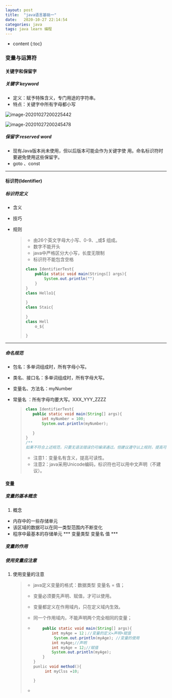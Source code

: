 ```yaml
---
layout: post
title:  "java语言基础一"
date:   2020-10-27 22:14:54
categories: java
tags: java learn 编程
---
```



* content
{:toc}
### 变量与运算符

#### 关键字和保留字

##### 关键字 keyword

+ 定义：赋予特殊含义，专门用途的字符串。
+ 特点：关键字中所有字母都小写

![image-20201027200225442](https://gitee.com/tai-xiaopeng/image/raw/master//image/java/image-20201027200225442.png)

![image-20201027200245478](https://gitee.com/tai-xiaopeng/image/raw/master//image/java/image-20201027200245478.png)

##### 保留字 reserved word

+ 现有Java版本尚未使用，但以后版本可能会作为关键字使
  用。命名标识符时要避免使用这些保留字。
+ goto 、const

-----

####  标识符(Identifier)

##### 标识符定义

+ 含义

+ 技巧

+ 规则

  > + 由26个英文字母大小写、0-9、_或$ 组成。
  > + 数字不能开头
  > + java中严格区分大小写，长度无限制
  > + 标识符不能包含空格
  >
  > ```java
  > class IdentifierTest{
  >     public static void main(Strings[] args){
  >         System.out.println("")
  >     }
  > }
  > class Hello1{
  >     
  > }
  > class Staic{
  >     
  > }
  > class Hell
  >     o_${
  >     
  > }
  > ```

----

##### 命名规范

+ 包名：多单词组成时，所有字母小写。

+ 类名、接口名：多单词组成时，所有字母大写。

+ 变量名、方法名：myNumber

+ 常量名 ：所有字母均要大写。XXX_YYY_ZZZZ

   >
   >
   >```java
   >class IdentifierTest{
   >    public static void main(String[] args){
   >        int myNumber = 100;
   >        System.out.println(myNumber);
   >        
   >    }   
   >}
   >/**
   >如果不符合上述规范，只要无语法错误仍可编译通过。但建议遵守以上规则，提高可读性。
   >
   >```
   >
   >+ 注意1：变量名有含义，提高可读性。
   >+ 注意2：java采用Unicode编码，标识符也可以用中文声明（不建议）。


#### 变量

##### 变量的基本概念

1. 概念

+ 内存中的一些存储单元
+ 该区域的数据可以在同一类型范围内不断变化
+ 程序中最基本的存储单元 *** 变量类型 变量名 值 ***

##### 变量的作用

##### 使用变量应注意

1. 使用变量的注意

   > + java定义变量的格式：数据类型 变量名 = 值；
   >
   > + 变量必须要先声明、赋值，才可以使用。
   >
   > + 变量都定义在作用域内，只在定义域内生效。
   >
   > + 同一个作用域内，不能声明两个完全相同的变量；
   >
   > + ~~~java
   >       public static void main(String[] args){
   >           int myAge = 12；//变量的定义=声明+赋值
   >            System.out.println(myAge); //变量的使用
   >           int myAge;//声明
   >           int myAge = 12;//赋值
   >           System.out.println(myAge);
   >       }
   >   }
   >   punlic void method(){
   >    	int myClss =10;
   >   
   >   }
   >   ~~~
   >
   > + 

 